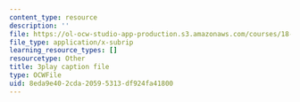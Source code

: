 ```yaml
---
content_type: resource
description: ''
file: https://ol-ocw-studio-app-production.s3.amazonaws.com/courses/18-06sc-linear-algebra-fall-2011/8eda9e402cda20595313df924fa41800_M0Sa8fLOajA.srt
file_type: application/x-subrip
learning_resource_types: []
resourcetype: Other
title: 3play caption file
type: OCWFile
uid: 8eda9e40-2cda-2059-5313-df924fa41800
---
```

